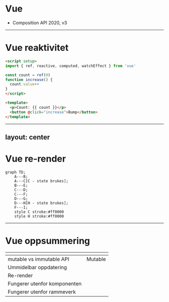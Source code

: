 # Vue

- Composition API 2020, v3

<logos-vue class="text-9xl scale-200 translate-x-3em translate-y-60px" />

---

# Vue reaktivitet
 
```html {monaco}
<script setup>
import { ref, reactive, computed, watchEffect } from 'vue'

const count = ref(0)
function increase() {
  count.value++
}
</script>

<template>
  <p>Count: {{ count }}</p>
  <button @click="increase">Bump</button>
</template>
```

---
layout: center
---

# Vue re-render

```mermaid
graph TD;
    A---B;
    A---C[C - state brukes];
    B---E;
    C---D;
    C---F;
    D---G;
    D---H[H - state brukes];
    F---I;
    style C stroke:#ff0000
    style H stroke:#ff0000
```

---

# Vue oppsummering

|                                            | <logos-vue class="text-5xl"/>                                 |
| ------------------------------------------ | ------------------------------------------------------------- |
| mutable vs immutable API                   |  <span v-click>Mutable</span>                                 |
| Ummidelbar oppdatering                     |  <emojione-white-heavy-check-mark v-click class="text-2xl"/>  |
| Re-render                                  |  <openmoji-puzzle-piece v-click class="text-3xl"/>            |
| Fungerer utenfor komponenten               |  <emojione-white-heavy-check-mark v-click class="text-2xl"/>  |
| Fungerer utenfor rammeverk                 |  <emojione-white-heavy-check-mark v-click class="text-2xl"/>  |

